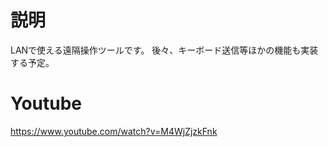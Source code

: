 # 説明
LANで使える遠隔操作ツールです。
後々、キーボード送信等ほかの機能も実装する予定。
# Youtube
https://www.youtube.com/watch?v=M4WjZjzkFnk
